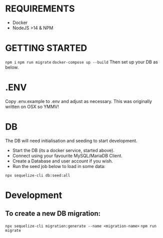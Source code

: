
# REQUIREMENTS
+ Docker
+ NodeJS >14 & NPM

# GETTING STARTED
```npm i```
```npm run migrate```
```docker-compose up --build```
Then set up your DB as below.

# .ENV
Copy .env.example to .env and adjust as necessary. This was originally written on OSX so YMMV!

# DB
The DB will need initialisation and seeding to start development.
+ Start the DB (its a docker service, started above).
+ Connect using your favourite MySQL/MariaDB Client.
+ Create a Database and user account if you wish.
+ Run the seed job below to load in some data:

```npx sequelize-cli db:seed:all```

# Development
## To create a new DB migration:
```npx sequelize-cli migration:generate --name <migration-name>```
```npm run migrate``` 




